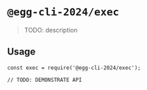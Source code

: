 # `@egg-cli-2024/exec`

> TODO: description

## Usage

```
const exec = require('@egg-cli-2024/exec');

// TODO: DEMONSTRATE API
```
